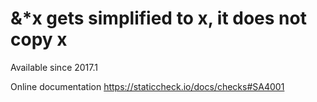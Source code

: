 # &*x gets simplified to x, it does not copy x

Available since
    2017.1

Online documentation
    https://staticcheck.io/docs/checks#SA4001
